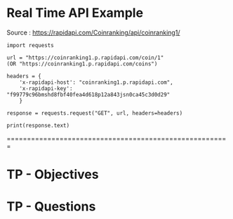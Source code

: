 # Real Time API Example

Source : https://rapidapi.com/Coinranking/api/coinranking1/

    import requests

    url = "https://coinranking1.p.rapidapi.com/coin/1"
    (OR "https://coinranking1.p.rapidapi.com/coins")

    headers = {
        'x-rapidapi-host': "coinranking1.p.rapidapi.com",
        'x-rapidapi-key': "f99779c96bmshd8fbf40fea4d618p12a843jsn0ca45c3d0d29"
        }

    response = requests.request("GET", url, headers=headers)

    print(response.text)

=======================================================

# TP - Objectives


# TP - Questions
